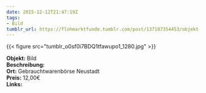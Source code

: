 ```yaml
---
date: 2015-12-12T21:47:19Z
tags:
- Bild
tumblr_url: https://flohmarktfunde.tumblr.com/post/137107354453/objekt-bild-beschreibung-lorem-ipsum-ort
---
```

 {{< figure src="tumblr_o0sf0i7BDQ1tfawupo1_1280.jpg" >}}  

**Objekt:** Bild  
**Beschreibung:**   
**Ort:** Gebrauchtwarenbörse Neustadt  
**Preis:** 12,00€  
**Links:** 
